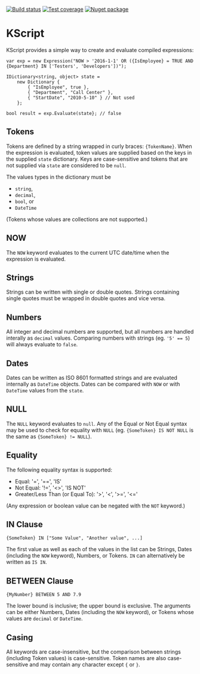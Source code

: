 [![Build status](https://img.shields.io/appveyor/ci/skonves/konves-kscript.svg?maxAge=60)](https://ci.appveyor.com/project/skonves/konves-kscript)
[![Test coverage](https://img.shields.io/coveralls/skonves/Konves.KScript.svg?maxAge=60)](https://coveralls.io/github/skonves/Konves.KScript/)
[![Nuget package](https://img.shields.io/nuget/v/Konves.Kscript.svg?maxAge=60)](https://www.nuget.org/packages/Konves.KScript/)

# KScript
KScript provides a simple way to create and evaluate compiled expressions:

``` CSharp
var exp = new Expression("NOW > '2016-1-1' OR ({IsEmployee} = TRUE AND {Department} IN ['Testers', 'Developers'])");

IDictionary<string, object> state = 
    new Dictionary {
        { "IsEmployee", true },
        { "Department", "Call Center" },
        { "StartDate", "2010-5-10" } // Not used
    };

bool result = exp.Evaluate(state}; // false
```

## Tokens
Tokens are defined by a string wrapped in curly braces: `{TokenName}`.  When the expression
is evaluated, token values are supplied based on the keys in the supplied `state` dictionary.
Keys are case-sensitive and tokens that are not supplied via `state` are considered to be `null`.

The values types in the dictionary must be
* `string`,
* `decimal`,
* `bool`, or
* `DateTime`

(Tokens whose values are collections are not supported.)

## NOW
The `NOW` keyword evaluates to the current UTC date/time when the expression is evaluated.

## Strings
Strings can be written with single or double quotes.  Strings containing single quotes must be
wrapped in double quotes and vice versa.

## Numbers
All integer and decimal numbers are supported, but all numbers are handled interally as `decimal` values.
Comparing numbers with strings (eg. `'5' == 5`) will always evaluate to `false`.

## Dates
Dates can be written as ISO 8601 formatted strings and are evaluated internally as `DateTime` objects.
Dates can be compared with `NOW` or with `DateTime` values from the `state`.

## NULL
The `NULL` keyword evaluates to `null`.  Any of the Equal or Not Equal syntax may be used to check for
equality with `NULL` (eg. `{SomeToken} IS NOT NULL` is the same as `{SomeToken} != NULL`).

## Equality
The following equality syntax is supported:

* Equal: '=', '==', 'IS'
* Not Equal: '!=', '<>', 'IS NOT'
* Greater/Less Than (or Equal To): '>', '<', '>=', '<='

(Any expression or boolean value can be negated with the `NOT` keyword.)

## IN Clause
```
{SomeToken} IN ["Some Value", "Another value", ...]
```

The first value as well as each of the values in the list can be
Strings, Dates (including the `NOW` keyword), Numbers, or Tokens.  `IN` can alternatively be
written as `IS IN`.

## BETWEEN Clause
```
{MyNumber} BETWEEN 5 AND 7.9
```

The lower bound is inclusive; the upper bound is exclusive.  The arguments can be either
Numbers, Dates (including the `NOW` keyword), or Tokens whose values are `decimal` or `DateTime`.

## Casing
All keywords are case-insensitive, but the comparison between strings (including Token values) is
case-sensitive.  Token names are also case-sensitive and may contain any character except `{` or `}`.
